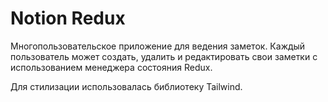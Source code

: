 # Notion Redux
Многопользовательское приложение для ведения заметок.
Каждый пользователь может создать, удалить и редактировать свои
заметки с использованием менеджера состояния Redux.

Для стилизации использовалась библиотеку Tailwind.
